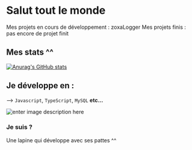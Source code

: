 # Salut tout le monde
Mes projets en cours de développement : zoxaLogger
Mes projets finis : pas encore de projet finit

## Mes stats ^^
[![Anurag's GitHub stats](https://github-readme-stats.vercel.app/api?username=zoxaDev)](https://github.com/anuraghazra/github-readme-stats)

## Je développe en :
--> `Javascript`, `TypeScript`, `MySQL` **etc...**

![enter image description here](https://encrypted-tbn0.gstatic.com/images?q=tbn:ANd9GcRsHY5iJAwbj1CK1RSjTa8XwWuy89XoTtcSwg&usqp=CAU)

### Je suis ?
Une lapine qui développe avec ses pattes ^^
